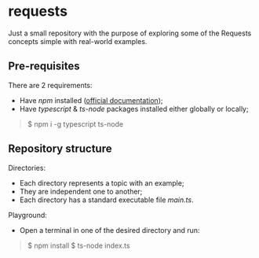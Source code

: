 # requests
Just a small repository with the purpose of exploring some of the Requests concepts simple with real-world examples.

## Pre-requisites
There are 2 requirements:
- Have *npm* installed ([official documentation](https://docs.npmjs.com/downloading-and-installing-node-js-and-npm#using-a-node-installer-to-install-nodejs-and-npm));
- Have *typescript* & *ts-node* packages installed either globally or locally;
> $ npm i -g typescript ts-node

## Repository structure
Directories:
  - Each directory represents a topic with an example;
  - They are independent one to another;
  - Each directory has a standard executable file *main.ts*.

Playground:
  - Open a terminal in one of the desired directory and run:
  > $ npm install
  > $ ts-node index.ts